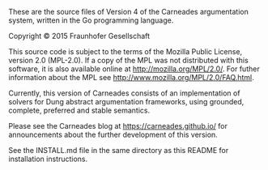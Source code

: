 
These are the source files of Version 4 of the
Carneades argumentation system, written in the Go programming language.

Copyright © 2015 Fraunhofer Gesellschaft 

This source code is subject to the terms of the Mozilla Public
License, version 2.0 (MPL-2.0). If a copy of the MPL was not
distributed with this software, it is also available online at
<http://mozilla.org/MPL/2.0/>.  For futher information about the MPL see <http://www.mozilla.org/MPL/2.0/FAQ.html>.

Currently, this version of Carneades consists of an
implementation of solvers for Dung abstract argumentation frameworks,
using grounded, complete, preferred and stable semantics.

Please see the Carneades blog at <https://carneades.github.io/> for
announcements about the further development of this version.

See the INSTALL.md file in the same directory as this README for
installation instructions.

